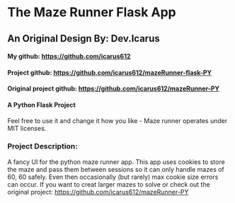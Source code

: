 # The Maze Runner Flask App

## An Original Design By: Dev.Icarus

#### My github: https://github.com/icarus612
#### Project github: https://github.com/icarus612/mazeRunner-flask-PY
#### Original project github: https://github.com/icarus612/mazeRunner-PY

#### A Python Flask Project

Feel free to use it and change it how you like - Maze runner operates under MIT licenses.

### Project Description:
A fancy UI for the python maze runner app. This app uses cookies to store the maze and pass them between sessions so it can only handle mazes of 60, 60 safely. Even then occasionally (but rarely) max cookie size errors can occur. If you want to creat larger mazes to solve or check out the original project: https://github.com/icarus612/mazeRunner-PY

